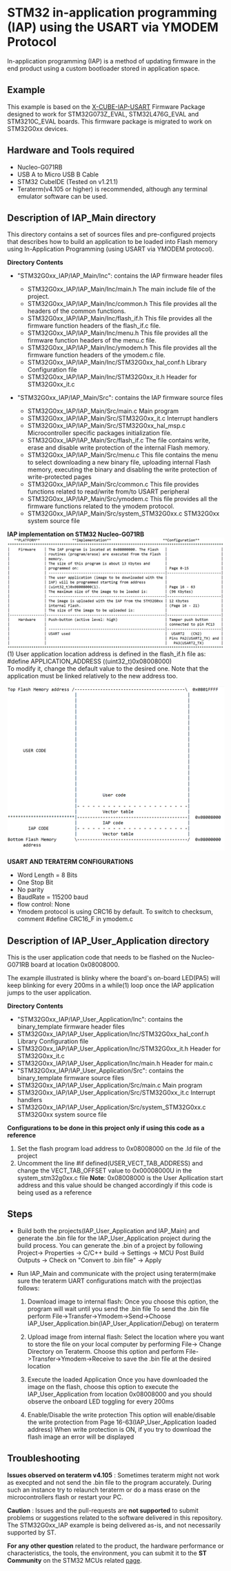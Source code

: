 # STM32 in-application programming (IAP) using the USART via YMODEM Protocol
 In-application programming (IAP) is a method of updating firmware in the end product using a custom bootloader stored in application space.
## Example
This example is based on the [X-CUBE-IAP-USART](https://www.st.com/en/embedded-software/x-cube-iap-usart.html) Firmware Package designed to work for STM32G073Z_EVAL, STM32L476G_EVAL and STM3210C_EVAL boards.
This firmware package is migrated to work on STM32G0xx devices. 


## Hardware and Tools required
- Nucleo-G071RB
- USB A to Micro USB B Cable 
- STM32 CubeIDE (Tested on v1.21.1)
- Teraterm(v4.105 or higher) is recommended, although any terminal emulator software can be used.

## Description of IAP_Main directory 
This directory contains a set of sources files and pre-configured projects that 
describes how to build an application to be loaded into Flash memory using
In-Application Programming (using USART via YMODEM protocol).

**Directory Contents**
- "STM32G0xx_IAP/IAP_Main/Inc": contains the IAP firmware header files 

    - STM32G0xx_IAP/IAP_Main/Inc/main.h              The main include file of the project.
    - STM32G0xx_IAP/IAP_Main/Inc/common.h            This file provides all the headers of the common functions.
    - STM32G0xx_IAP/IAP_Main/Inc/flash_if.h          This file provides all the firmware 
                                                     function headers of the flash_if.c file.
    - STM32G0xx_IAP/IAP_Main/Inc/menu.h              This file provides all the firmware
                                                     function headers of the menu.c file.
    - STM32G0xx_IAP/IAP_Main/Inc/ymodem.h            This file provides all the firmware
                                                     function headers of the ymodem.c file.
    - STM32G0xx_IAP/IAP_Main/Inc/STM32G0xx_hal_conf.h  Library Configuration file
    - STM32G0xx_IAP/IAP_Main/Inc/STM32G0xx_it.h      Header for STM32G0xx_it.c 


- "STM32G0xx_IAP/IAP_Main/Src": contains the IAP firmware source files
    - STM32G0xx_IAP/IAP_Main/Src/main.c              Main program
    - STM32G0xx_IAP/IAP_Main/Src/STM32G0xx_it.c      Interrupt handlers
    - STM32G0xx_IAP/IAP_Main/Src/STM32G0xx_hal_msp.c Microcontroller specific packages
                                                     initialization file.
    - STM32G0xx_IAP/IAP_Main/Src/flash_if.c          The file contains write, erase and disable
                                                     write protection of the internal Flash
                                                     memory.
    - STM32G0xx_IAP/IAP_Main/Src/menu.c              This file contains the menu to select
                                                     downloading a new binary file, uploading
                                                     internal Flash memory, executing the binary
                                                     and disabling the write protection of
                                                     write-protected pages
    - STM32G0xx_IAP/IAP_Main/Src/common.c            This file provides functions related to
                                                     read/write from/to USART peripheral
    - STM32G0xx_IAP/IAP_Main/Src/ymodem.c            This file provides all the firmware functions
                                                     related to the ymodem protocol.
    - STM32G0xx_IAP/IAP_Main/Src/system_STM32G0xx.c  STM32G0xx system source file


**IAP implementation on STM32 Nucleo-G071RB**
![Implementation](<images/Screenshot_1.png>)
(1) User application location address is defined in the flash_if.h file as: 
#define APPLICATION_ADDRESS           ((uint32_t)0x08008000) <br>
To modify it, change the default value to the desired one. Note that the application must be linked
relatively to the new address too.

![Flash Representation](<images/Screenshot 2023-06-25 161810.png>)
 
**USART AND TERATERM CONFIGURATIONS**
- Word Length = 8 Bits
- One Stop Bit
- No parity
- BaudRate = 115200 baud
- flow control: None 
- Ymodem protocol is using CRC16 by default. To switch to checksum, comment #define CRC16_F in ymodem.c

## Description of IAP_User_Application directory
This is the user application code that needs to be flashed on the Nucleo-G071RB board at location 0x08008000. 

The example illustrated is blinky where the board's on-board LED(PA5) will keep blinking for every 200ms in a while(1) loop once the IAP application jumps to the user application.


**Directory Contents**
 - "STM32G0xx_IAP/IAP_User_Application/Inc": contains the binary_template firmware header files 
 - STM32G0xx_IAP/IAP_User_Application/Inc/STM32G0xx_hal_conf.h  Library Configuration file
 - STM32G0xx_IAP/IAP_User_Application/Inc/STM32G0xx_it.h      Header for STM32G0xx_it.c
 - STM32G0xx_IAP/IAP_User_Application/Inc/main.h              Header for main.c
 - "STM32G0xx_IAP/IAP_User_Application/Src": contains the binary_template firmware source files 
 - STM32G0xx_IAP/IAP_User_Application/Src/main.c              Main program
 - STM32G0xx_IAP/IAP_User_Application/Src/STM32G0xx_it.c      Interrupt handlers
 - STM32G0xx_IAP/IAP_User_Application/Src/system_STM32G0xx.c  STM32G0xx system source file

**Configurations to be done in this project only if using this code as a reference**
1. Set the flash program load address to 0x08008000 on the .ld file of the project
2. Uncomment the line #if defined(USER_VECT_TAB_ADDRESS) and change the VECT_TAB_OFFSET value to 0x00008000U in the system_stm32g0xx.c file
    **Note**: 0x08008000 is the User Apllication start address and this value should be changed accordingly if this code is being used as a reference

## Steps
- Build both the projects(IAP_User_Application and IAP_Main) and generate the .bin file for the IAP_User_Application project during the build process. You can generate the .bin of a project by following Project-> Properties -> C/C++ build -> Settings -> MCU Post Build Outputs -> Check on "Convert to .bin file" -> Apply
- Run IAP_Main and communicate with the project using teraterm(make sure the teraterm UART configurations match with the project)as follows:

     1. Download image to internal flash:
       Once you choose this option, the program will wait until you send the .bin file
       To send the .bin file perform File->Transfer->Ymodem->Send->Choose IAP_User_Application.bin(IAP_User_Application\Debug) on teraterm

    2. Upload image from internal flash:
       Select the location where you want to store the file on your local computer by performing File-> Change Directory on Teraterm.
       Choose this option and perform File->Transfer->Ymodem->Receive to save the .bin file at the desired location

    3. Execute the loaded Application
       Once you have downloaded the image on the flash, choose this option to execute the IAP_User_Application from location 0x08008000 and you should observe the onboard LED toggling for every 200ms

    4. Enable/Disable the write protection
        This option will enable/disable the write protection from Page 16-63(IAP_User_Application loaded address)
        When write protection is ON, if you try to download the flash image an error will be displayed

## Troubleshooting

**Issues observed on teraterm v4.105** :
Sometimes teraterm might not work as execpted and not send the .bin file to the program accurately. During such an instance try to relaunch teraterm or  do a mass erase on the microcontrollers flash or restart your PC.

**Caution** : Issues and the pull-requests are **not supported** to submit problems or suggestions related to the software delivered in this repository. The STM32G0xx_IAP example is being delivered as-is, and not necessarily supported by ST.

**For any other question** related to the product, the hardware performance or characteristics, the tools, the environment, you can submit it to the **ST Community** on the STM32 MCUs related [page](https://community.st.com/s/topic/0TO0X000000BSqSWAW/stm32-mcus).
